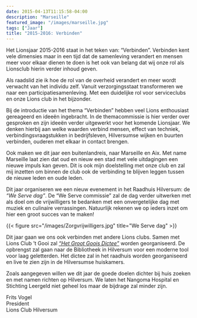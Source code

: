 ```yaml
---
date: 2015-04-13T11:15:58-04:00
description: "Marseille"
featured_image: "/images/marseille.jpg"
tags: ["Jaar"]
title: "2015-2016: Verbinden"
---
```

Het Lionsjaar 2015-2016 staat in het teken van: “Verbinden”. Verbinden kent vele
dimensies maar in een tijd dat de samenleving verandert en mensen meer voor elkaar
dienen te doen is het ook van belang dat wij onze rol als Lionsclub hierin verder inhoud geven.
 
Als raadslid zie ik hoe de rol van de overheid verandert en meer
wordt verwacht van het individu zelf. Vanuit verzorgingsstaat transformeren we
naar een participatiesamenleving. Met een duidelijke rol voor serviceclubs 
en onze Lions club in het bijzonder.
 
Bij de introductie van het thema “Verbinden” hebben veel Lions enthousiast gereageerd
en ideeën ingebracht. In de themacommissie is hier verder over gesproken en zijn ideeën
verder uitgewerkt voor het komende Lionsjaar. We denken hierbij aan welke waarden verbind
mensen, effect van techniek, verbindingsvraagstukken in bedrijfsleven, Hilversumse wijken
en buurten verbinden, ouderen met elkaar in contact brengen.
 
Ook maken we dit jaar een buitenlandreis, naar Marseille en Aix. Met
name Marseille laat zien dat oud en nieuw een stad met vele uitdagingen een nieuwe
impuls kan geven. Dit is ook mijn doelstelling met onze club en zal mij inzetten om 
binnen de club ook de verbinding te blijven leggen tussen de nieuwe leden en oude leden.
 
Dit jaar organiseren we een 
nieuw evenement in het Raadhuis Hilversum: de _“We Serve dag”_. De “We Serve commissie” zal
de dag verder uitwerken met als doel om de vrijwilligers te bedanken met een onvergetelijke dag met muziek
en culinaire verrassingen. Natuurlijk rekenen we op ieders inzet om hier
een groot succes van te maken!

{{< figure src="/images/Zorgvrijwilligers.jpg" title="We Serve dag" >}}

Dit jaar gaan we ons ook verbinden met andere Lions clubs. Samen met
Lions Club ’t Gooi zal <a href="http://hetgrootgooisdictee.nl" target="_blank">_“Het Groot Goois Dictee”_</a>
worden georganiseerd. De
opbrengst zal gaan naar de Bibliotheek in Hilversum voor een moderne
tool voor laag geletterden. Het dictee zal in het raadhuis worden
georganiseerd en live te zien zijn in de Hilversumse huiskamers.

Zoals aangegeven willen we dit jaar de goede doelen dichter bij huis
zoeken en met namen richten op Hilversum. We laten het Nangoma Hospital
en Stichting Leergeld niet geheel los maar de bijdrage zal minder zijn.
  
Frits Vogel  
President  
Lions Club Hilversum  
